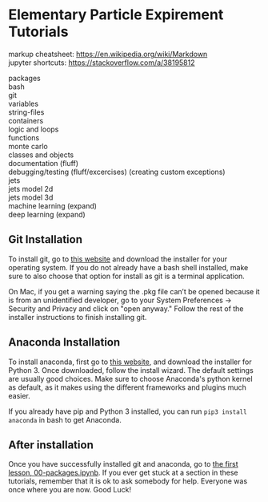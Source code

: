 # Elementary Particle Expirement Tutorials
markup cheatsheet: https://en.wikipedia.org/wiki/Markdown  
jupyter shortcuts: https://stackoverflow.com/a/38195812  

packages  
bash  
git  
variables  
string-files  
containers  
logic and loops  
functions  
monte carlo  
classes and objects  
documentation (fluff)  
debugging/testing (fluff/excercises) (creating custom exceptions)  
jets  
jets model 2d  
jets model 3d  
machine learning (expand)  
deep learning (expand)  

## Git Installation

To install git, go to [this website](https://git-scm.com/downloads) and download the installer for your operating system. If you do not already have a bash shell installed, make sure to also choose that option for install as git is a terminal application.

On Mac, if you get a warning saying the .pkg file can’t be opened because it is from an unidentified developer, go to your System Preferences -> Security and Privacy and click on "open anyway." Follow the rest of the installer instructions to finish installing git.

## Anaconda Installation
To install anaconda, first go to [this website](https://www.anaconda.com/distribution/), and download the installer for Python 3. Once downloaded, follow the install wizard. The default settings are usually good choices. Make sure to choose Anaconda's python kernel as default, as it makes using the different frameworks and plugins much easier.

If you already have pip and Python 3 installed, you can run ```pip3 install anaconda``` in bash to get Anaconda.

## After installation
Once you have successfully installed git and anaconda, go to [the first lesson, 00-packages.ipynb](https://github.com/vladov3000/EPEtutorials/blob/master/00-packages.ipynb). If you ever get stuck at a section in these tutorials, remember that it is ok to ask somebody for help. Everyone was once where you are now. Good Luck!
